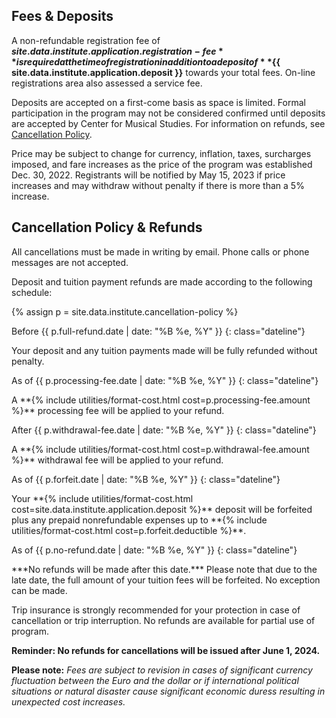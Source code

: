 ## Fees & Deposits

A non-refundable registration fee of **${{ site.data.institute.application.registration-fee }}**
is required at the time of registration in addition to a deposit of
**${{ site.data.institute.application.deposit }}** towards your total fees. On-line
registrations area also assessed a service fee.
 
Deposits are accepted on a first-come basis as space is limited.
Formal participation in the program may not be considered confirmed until
deposits are accepted by Center for Musical Studies. For information on
refunds, see [Cancellation Policy](#cancellation-policy--refunds).
 
Price may be subject to change for currency, inflation, taxes, surcharges
imposed, and fare increases as the price of the program was established Dec.
30, 2022. Registrants will be notified by May 15, 2023 if price increases and
may withdraw without penalty if there is more than a 5% increase.

## Cancellation Policy & Refunds

All cancellations must be made in writing by email. Phone calls or phone messages are not accepted.

Deposit and tuition payment refunds are made according to the following schedule:

{% assign p = site.data.institute.cancellation-policy %}

<div id="cancellation-schedule" markdown="1">
Before {{ p.full-refund.date | date: "%B %e, %Y" }}
{: class="dateline"}

<div><p markdown="1">Your deposit and any tuition payments made will be fully refunded without penalty.</p></div>

As of {{ p.processing-fee.date | date: "%B %e, %Y" }}
{: class="dateline"}

<div><p markdown="1">A **{% include utilities/format-cost.html cost=p.processing-fee.amount %}** processing fee will be applied to your refund.</p></div>

After {{ p.withdrawal-fee.date | date: "%B %e, %Y" }}
{: class="dateline"}

<div><p markdown="1">A **{% include utilities/format-cost.html cost=p.withdrawal-fee.amount %}** withdrawal fee will be applied to your refund.</p></div>

As of {{ p.forfeit.date | date: "%B %e, %Y" }}
{: class="dateline"}

<div><p markdown="1">Your **{% include utilities/format-cost.html cost=site.data.institute.application.deposit %}** deposit will be forfeited plus any prepaid nonrefundable expenses up to **{% include utilities/format-cost.html cost=p.forfeit.deductible %}**.</p></div>

As of {{ p.no-refund.date | date: "%B %e, %Y" }}
{: class="dateline"}

<div><p markdown="1">***No refunds will be made after this date.*** Please note that due to the late date, the full amount of your tuition fees will be forfeited. No exception can be made.</p></div>
</div>

Trip insurance is strongly recommended for your protection in case of cancellation or trip interruption. No refunds are available for partial use of program.

**Reminder: No refunds for cancellations will be issued after June 1, 2024.**

**Please note:** *Fees are subject to revision in cases of significant currency fluctuation between the Euro and the dollar or if international political situations or natural disaster cause significant economic duress resulting in unexpected cost increases.*
